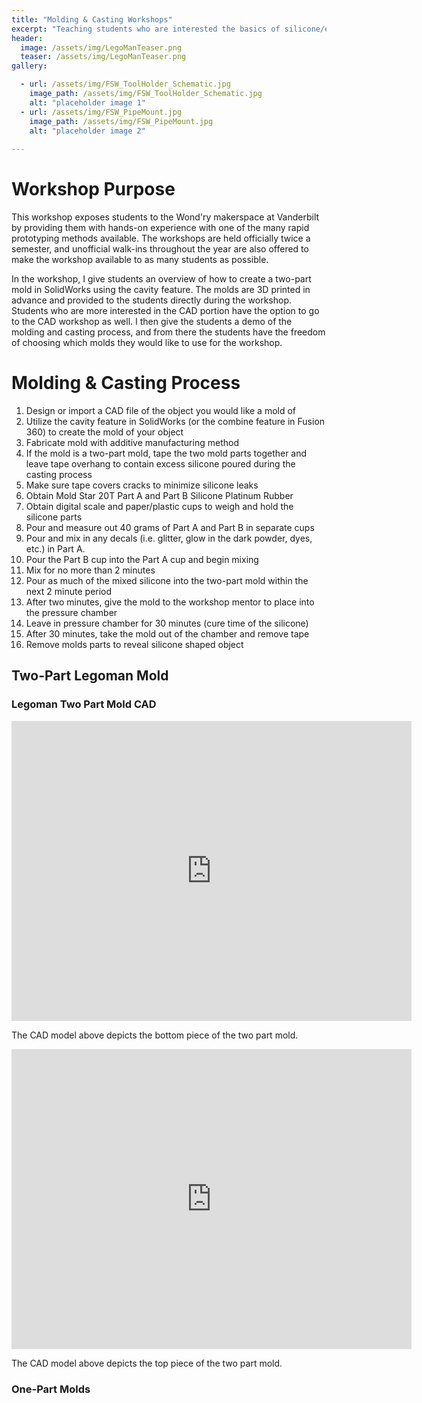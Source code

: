 ```yaml
---
title: "Molding & Casting Workshops"
excerpt: "Teaching students who are interested the basics of silicone/epoxy molding & casting with 3D printed two-part Legoman mold and more."
header:
  image: /assets/img/LegoManTeaser.png
  teaser: /assets/img/LegoManTeaser.png
gallery:

  - url: /assets/img/FSW_ToolHolder_Schematic.jpg
    image_path: /assets/img/FSW_ToolHolder_Schematic.jpg
    alt: "placeholder image 1"
  - url: /assets/img/FSW_PipeMount.jpg
    image_path: /assets/img/FSW_PipeMount.jpg
    alt: "placeholder image 2"
    
---
```


# Workshop Purpose

This workshop exposes students to the Wond'ry makerspace at Vanderbilt by providing them with hands-on experience with one of the many rapid prototyping methods available. The workshops are held officially twice a semester, and unofficial walk-ins throughout the year are also offered to make the workshop available to as many students as possible.

In the workshop, I give students an overview of how to create a two-part mold in SolidWorks using the cavity feature. The molds are 3D printed in advance and provided to the students directly during the workshop. Students who are more interested in the CAD portion have the option to go to the CAD workshop as well. I then give the students a demo of the molding and casting process, and from there the students have the freedom of choosing which molds they would like to use for the workshop.

# Molding & Casting Process

1. Design or import a CAD file of the object you would like a mold of
2. Utilize the cavity feature in SolidWorks (or the combine feature in Fusion 360) to create the mold of your object
3. Fabricate mold with additive manufacturing method
4. If the mold is a two-part mold, tape the two mold parts together and leave tape overhang to contain excess silicone poured during the casting process
5. Make sure tape covers cracks to minimize silicone leaks
6. Obtain Mold Star 20T Part A and Part B Silicone Platinum Rubber
7. Obtain digital scale and paper/plastic cups to weigh and hold the silicone parts
8. Pour and measure out 40 grams of Part A and Part B in separate cups
9. Pour and mix in any decals (i.e. glitter, glow in the dark powder, dyes, etc.) in Part A.
10. Pour the Part B cup into the Part A cup and begin mixing
11. Mix for no more than 2 minutes
12. Pour as much of the mixed silicone into the two-part mold within the next 2 minute period
13. After two minutes, give the mold to the workshop mentor to place into the pressure chamber
14. Leave in pressure chamber for 30 minutes (cure time of the silicone)
15. After 30 minutes, take the mold out of the chamber and remove tape
16. Remove molds parts to reveal silicone shaped object
## Two-Part Legoman Mold

### Legoman Two Part Mold CAD

<iframe src="https://vanderbilt800.autodesk360.com/shares/public/SHd38bfQT1fb47330c9949474d81dff60356?mode=embed" width="640" height="480" allowfullscreen="true" webkitallowfullscreen="true" mozallowfullscreen="true"  frameborder="0"></iframe>

The CAD model above depicts the bottom piece of the two part mold.

<iframe src="https://vanderbilt800.autodesk360.com/shares/public/SHd38bfQT1fb47330c998637882630af82b8?mode=embed" width="640" height="480" allowfullscreen="true" webkitallowfullscreen="true" mozallowfullscreen="true"  frameborder="0"></iframe>

The CAD model above depicts the top piece of the two part mold.

### One-Part Molds

